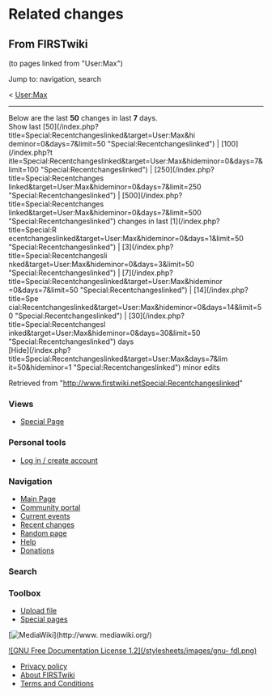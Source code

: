 # Related changes

## From FIRSTwiki

(to pages linked from "User:Max")

Jump to: navigation, search

< [User:Max](/index.php?title=User:Max&redirect=no "User:Max")

--------------------------------------------------------------------------------

Below are the last **50** changes in last **7** days.<br>
Show last [50](/index.php?title=Special:Recentchangeslinked&target=User:Max&hi
deminor=0&days=7&limit=50 "Special:Recentchangeslinked") | [100](/index.php?t
itle=Special:Recentchangeslinked&target=User:Max&hideminor=0&days=7&limit=100 "Special:Recentchangeslinked") | [250](/index.php?title=Special:Recentchanges
linked&target=User:Max&hideminor=0&days=7&limit=250 "Special:Recentchangeslinked") | [500](/index.php?title=Special:Recentchanges
linked&target=User:Max&hideminor=0&days=7&limit=500 "Special:Recentchangeslinked") changes in last [1](/index.php?title=Special:R
ecentchangeslinked&target=User:Max&hideminor=0&days=1&limit=50 "Special:Recentchangeslinked") | [3](/index.php?title=Special:Recentchangesli
nked&target=User:Max&hideminor=0&days=3&limit=50 "Special:Recentchangeslinked") | [7](/index.php?title=Special:Recentchangeslinked&target=User:Max&hideminor
=0&days=7&limit=50 "Special:Recentchangeslinked") | [14](/index.php?title=Spe
cial:Recentchangeslinked&target=User:Max&hideminor=0&days=14&limit=50 "Special:Recentchangeslinked") | [30](/index.php?title=Special:Recentchangesl
inked&target=User:Max&hideminor=0&days=30&limit=50 "Special:Recentchangeslinked") days<br>
[Hide](/index.php?title=Special:Recentchangeslinked&target=User:Max&days=7&lim
it=50&hideminor=1 "Special:Recentchangeslinked") minor edits

Retrieved from "<http://www.firstwiki.netSpecial:Recentchangeslinked>"

### Views

- [Special Page](Special:Recentchangeslinked/User:Max)

### Personal tools

- [Log in / create account](/index.php?title=Special:Userlogin&returnto=Special:Recentchangeslinked)

[](Main_Page "Main Page")

### Navigation

- [Main Page](Main_Page)
- [Community portal](FIRSTwiki:Community_portal)
- [Current events](Current_events)
- [Recent changes](Special:Recentchanges)
- [Random page](Special:Random)
- [Help](Help:Contents)
- [Donations](FIRSTwiki:Site_support)

### Search

### Toolbox

- [Upload file](Special:Upload)
- [Special pages](Special:Specialpages)

[![MediaWiki](/skins/common/images/poweredby_mediawiki_88x31.png)](http://www.
mediawiki.org/)

[![GNU Free Documentation License 1.2](/stylesheets/images/gnu-
fdl.png)](http://www.gnu.org/copyleft/fdl.html)

- [Privacy policy](FIRSTwiki:Privacy_policy "FIRSTwiki:Privacy policy")
- [About FIRSTwiki](FIRSTwiki:About "FIRSTwiki:About")
- [Terms and Conditions](FIRSTwiki:Terms_and_conditions "FIRSTwiki:Terms and conditions")

